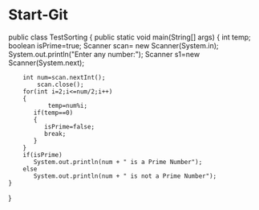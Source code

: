 # Start-Git

public class TestSorting {
	public static void main(String[] args) {
		int temp;
		boolean isPrime=true;
		Scanner scan= new Scanner(System.in);
		System.out.println("Enter any number:");
    Scanner s1=new Scanner(System.next);
		
		int num=scan.nextInt();
	        scan.close();
		for(int i=2;i<=num/2;i++)
		{
	           temp=num%i;
		   if(temp==0)
		   {
		      isPrime=false;
		      break;
		   }
		}
		if(isPrime)
		   System.out.println(num + " is a Prime Number");
		else
		   System.out.println(num + " is not a Prime Number");
	}
}
